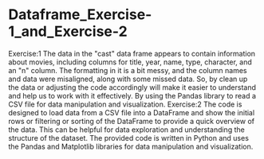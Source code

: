 # Dataframe_Exercise-1_and_Exercise-2
Exercise:1
      The data in the "cast" data frame appears to contain information about movies, including columns for title, year, name, type, character, and an "n" column. The formatting in it is a bit messy, and the column names and data were misaligned, along with some missed data. So, by clean up the data or adjusting the code accordingly will make it easier to understand and help us to work with it effectively. By using the Pandas library to read a CSV file for data manipulation and visualization.
Exercise:2 
      The code is designed to load data from a CSV file into a DataFrame and show the initial rows or filtering or sorting of the DataFrame to provide a quick overview of the data. This can be helpful for data exploration and understanding the structure of the dataset. The provided code is written in Python and uses the Pandas and Matplotlib libraries for data manipulation and visualization. 
